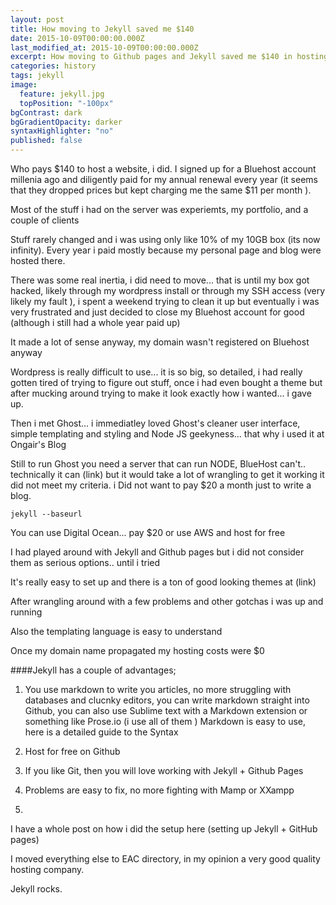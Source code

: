 ```yaml
---
layout: post
title: How moving to Jekyll saved me $140
date: 2015-10-09T00:00:00.000Z
last_modified_at: 2015-10-09T00:00:00.000Z
excerpt: How moving to Github pages and Jekyll saved me $140 in hosting costs.
categories: history
tags: jekyll
image: 
  feature: jekyll.jpg
  topPosition: "-100px"
bgContrast: dark
bgGradientOpacity: darker
syntaxHighlighter: "no"
published: false
---
```




Who pays $140 to host a website, i did. I signed up for a Bluehost account millenia ago and diligently paid for my annual renewal every year (it seems that they dropped prices but kept charging me the same $11 per month ).

Most of the stuff i had on the server was experiemts, my portfolio, and a couple of clients

Stuff rarely changed and i was using only like 10% of my 10GB box (its now infinity). Every year i paid mostly because my personal page and blog were hosted there.

There was some real inertia, i did need to move... that is until my box got hacked, likely through my wordpress install or through my SSH access (very likely my fault ), i spent a weekend trying to clean it up but eventually i was very frustrated and just decided to close my Bluehost account for good (although i still had a whole year paid up)

It made a lot of sense anyway, my domain wasn't registered on Bluehost anyway

Wordpress is really difficult to use... it is so big, so detailed, i had really gotten tired of trying to figure out stuff, once i had even bought a theme but after mucking around trying to make it look exactly how i wanted... i gave up.

Then i met Ghost... i immediatley loved Ghost's cleaner user interface, simple templating and styling and Node JS geekyness... that why i used it at Ongair's Blog

Still to run Ghost you need a server that can run NODE, BlueHost can't.. technically it can (link) but it would take a lot of wrangling to get it working it did not meet my criteria. i Did not want to pay $20 a month just to write a blog.

    jekyll --baseurl

You can use Digital Ocean... pay $20 or use AWS and host for free

I had played around with Jekyll and Github pages but i did not consider them as serious options.. until i tried

It's really easy to set up and there is a ton of good looking themes at (link)

After wrangling around with a few problems and other gotchas i was up and running

Also the templating language is easy to understand

Once my domain name propagated my hosting costs were $0

####Jekyll has a couple of advantages;

1. You use markdown to write you articles, no more struggling with databases and clucnky editors, you can write markdown straight into Github, you can also use Sublime text with a Markdown extension or something like Prose.io (i use all of them ) Markdown is easy to use, here is a detailed guide to the Syntax

2. Host for free on Github

3. If you like Git, then you will love working with Jekyll + Github Pages

4. Problems are easy to fix, no more fighting with Mamp or XXampp

5. 

I have a whole post on how i did the setup here (setting up Jekyll + GitHub pages)

I moved everything else to EAC directory, in my opinion a very good quality hosting company.

Jekyll rocks.